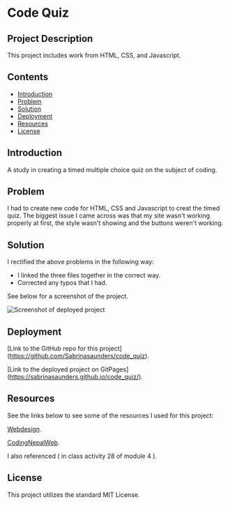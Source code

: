 # Code Quiz


## Project Description

This project includes work from HTML, CSS, and Javascript.

## Contents

- [Introduction](#introduction)
- [Problem](#problem)
- [Solution](#solution)
- [Deployment](#deployment)
- [Resources](#resources)
- [License](#License)

## Introduction

A study in creating a timed multiple choice quiz on the subject of coding.

## Problem

I had to create new code for HTML, CSS and Javascript to creat the timed quiz. The biggest issue I came across was that my site wasn't working properly at first, the style wasn't showing and the buttons weren't working.

## Solution

I rectified the above problems in the following way:

- I linked the three files together in the correct way.
- Corrected any typos that I had.

See below for a screenshot of the project.

![Screenshot of deployed project](/assets/image/Screenshot%202024-02-05%20at%204.35.55 PM.png)

## Deployment

[Link to the GitHub repo for this project] (https://github.com/Sabrinasaunders/code_quiz).

[Link to the deployed project on GitPages] (https://sabrinasaunders.github.io/code_quiz/).


## Resources

See the links below to see some of the resources I used for this project:

[Webdesign](https://webdesign.tutsplus.com/multiple-choice-quiz-app-with-javascript--cms-107756t).

[CodingNepalWeb](https://www.codingnepalweb.com/quiz-app-with-timer-javascript/).

I also referenced ( in class activity 28 of module 4 ).

## License

This project utilizes the standard MIT License.
